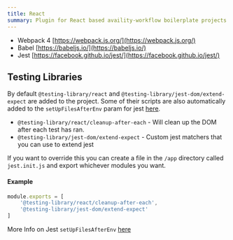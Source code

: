```yaml
---
title: React
summary: Plugin for React based availity-workflow boilerplate projects
---
```


- Webpack 4 [https://webpack.js.org/](https://webpack.js.org/)
- Babel [https://babeljs.io/](https://babeljs.io/)
- Jest [https://facebook.github.io/jest/](https://facebook.github.io/jest/)

## Testing Libraries

By default `@testing-library/react` and `@testing-library/jest-dom/extend-expect` are added to the project. Some of their scripts are also automatically added to the `setUpFilesAfterEnv` param for jest [here](https://github.com/Availity/availity-workflow/blob/master/packages/workflow-plugin-react/test.js#L38).

- `@testing-library/react/cleanup-after-each` - Will clean up the DOM after each test has ran.
- `@testing-library/jest-dom/extend-expect` - Custom jest matchers that you can use to extend jest

If you want to override this you can create a file in the `/app` directory called `jest.init.js` and export whichever modules you want.

#### Example
```javascript
module.exports = [
    '@testing-library/react/cleanup-after-each',
    '@testing-library/jest-dom/extend-expect'
]
```

More Info on Jest `setUpFilesAfterEnv` [here](https://jestjs.io/docs/en/configuration#setupfilesafterenv-array)

